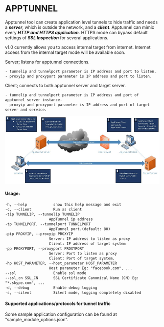 # APPTUNNEL

Apptunnel tool can create application level tunnels to hide traffic and needs a ***server***, which is outside the network, and a ***client***.
Apptunnel can mimic every ***HTTP and HTTPS application***.
HTTPS mode can bypass default settings of ***SSL Inspection*** for several applications.

v1.0 currently allows you to access internal target from internet. 
Internet access from the internal target mode will be available soon.

Server; listens for apptunnel connections.

    - tunnelip and tunnelport parameter is IP address and port to listen.
    - proxyip and proxyport parameter is IP address and port to listen.

Client; connects to both apptunnel server and target server.

    - tunnelip and tunnelport parameter is IP address and port of apptunnel server instance.
    - proxyip and proxyport parameter is IP address and port of target server and service.


![Access internal targer server](logic_flow.jpg)


#### Usage: ####

    -h, --help            show this help message and exit
    -c, --client          Run as client
    -tip TUNNELIP, --tunnelip TUNNELIP
                        AppTunnel ip address
    -tp TUNNELPORT, --tunnelport TUNNELPORT
                        AppTunnel port.(default: 80)
    -pip PROXYIP, --proxyip PROXYIP
                        Server: IP address to listen as proxy
                        Client: IP address of target system
    -pp PROXYPORT, --proxyport PROXYPORT
                        Server: Port to listen as proxy
                        Client: Port of target system.
    -hp HOST_PARAMETER, --host_parameter HOST_PARAMETER
                        Host parameter Eg: "facebook.com", ...
    --ssl                 Enable ssl mode
    --ssl_cn SSL_CN       SSL Certificate Canonical Name (CN) Eg: "*.skype.com", ...
    -d, --debug           Enable debug logging
    -s, --silent          Silent mode, logging completely disabled

#### Supported applications/protocols for tunnel traffic ####
Some sample application configuration can be found at "sample_module_options.json".



